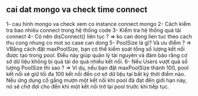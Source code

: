 ## cai dat mongo va check time connect

1- cau hinh mongo va check xem co instance connect mongo
2- Cách kiểm tra bao nhiêu connect trong hệ thống code
3-  Kiểm tra hệ thống quá tải connect
4- Có nên disConnect() liên tục ? => ko can dong lien tuc theo cach thu cong nhung co mot so case can dong
5-  PoolSize là gì? Và ưu điểm ? => VBằng cách đặt maxPoolSize, bạn có thể kiểm soát tổng số lượng kết nối được tạo trong pool. Điều này giúp quản lý tài nguyên và đảm bảo rằng cơ sở dữ liệu không bị quá tải do quá nhiều kết nối.
6- Nếu Users vượt quá số lượng PoolSize thì sao ? => Ví dụ, nếu bạn đặt maxPoolSize thành 100, pool kết nối sẽ giữ tối đa 100 kết nối đến cơ sở dữ liệu tại bất kỳ thời điểm nào. Nếu ứng dụng cố gắng mượn một kết nối khi pool đã đạt đến giới hạn này, nó sẽ chờ đợi cho đến khi một kết nối trở lại pool trước khi tiếp tục.